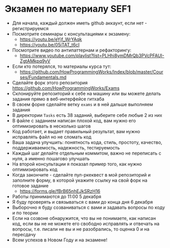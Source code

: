 # Экзамен по материалу SEF1

- Для начала, каждый должен иметь github аккаунт, если нет - регистрируемся
- Посмотрите семинары с консультациями к экзамену:
  - https://youtu.be/eYjf_WrYAqk
  - https://youtu.be/05iTAT_t6cI
- Посмотрите видео по антипаттернам и рефакторингу:
  - https://www.youtube.com/playlist?list=PLHhi8ymDMrQb3PVcPFAUI-ZgtAMkpq9yV
- Если кто потерялся, то материалы курса тут:
  - https://github.com/HowProgrammingWorks/Index/blob/master/Courses/Fundamentals.md
- Сделайте форк этого репозитория https://github.com/HowProgrammingWorks/Exams
- Склонируйте репозиторий к себе на машину или вы можете делать задания прямо в веб-интерфейсе гитхаба
- В своем форке сделайте ветку `exams` и в ней дальше выполняем задания
- В директории `Tasks` есть 38 заданий, выберите себе любые 2 из них
- В файле с заданием написан плохой код, вам нужно его оптимизировать в несколько шагов
- Код работает, и выдает правильный результат, вам нужно исправлять файл но не сломать код
- Ваша задача улучшить: понятность кода, стиль, простоту, качество, поддерживаемость, надежность, тестируемость
- Каждый шаг делайте отдельным коммитом, важно не переписать с нуля, а именно пошагово улучшать
- На второй консультации я показал пример того, как нужно оптимизировать код
- Когда закончите - сделайте пул-ркеквест в мой репозиторий и заполните форму,
  в которой укажите ссылку на свой форк на готовое задание
  - https://forms.gle/fBrB65nhEJkSRzH16
- Работы принимаются до 11:00 5 декабря
- Я буду проверять и связываться с вами до конца дня 6 декабря
- Выборочно я буду созваниваться с вами и задавать вопросы по коду и по теории
- Если на созвоне обнаружится, что вы не понимаете, как написан код,
  если вы не не можете его свободно исправлять и отвечать на вопросы,
  т.е. писали не вы и не разобрались, то оценка 0 и на пересдачу
- Всем успехов в Новом Году и на экзамене!
